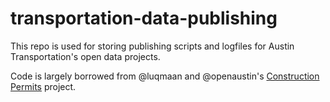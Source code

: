 # transportation-data-publishing

This repo is used for storing publishing scripts and logfiles for Austin Transportation's open data projects.

Code is largely borrowed from @luqmaan and @openaustin's [Construction Permits](https://github.com/open-austin/construction-permits) project.
